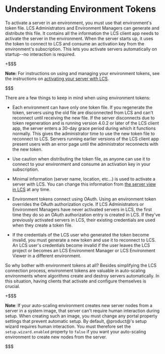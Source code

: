 # Understanding Environment Tokens [](id=understanding-environment-tokens)

To activate a server in an environment, you must use that environment's token 
file. LCS Administrators and Environment Managers can generate and distribute 
this file. It contains all the information the LCS client app needs to activate 
the server in the environment. When the server starts up, it uses the token to 
connect to LCS and consume an activation key from the environment's 
subscription. This lets you activate servers automatically on startup--no 
interaction is required. 

+$$$

**Note:** For instructions on using and managing your environment tokens, see 
the instructions on 
[activating your server with LCS](https://customer.liferay.com/documentation/7.1/deploy/-/official_documentation/deployment/activating-your-liferay-dxp-server-with-lcs). 

$$$

There are a few things to keep in mind when using environment tokens: 

-   Each environment can have only one token file. If you regenerate the token, 
    servers using the old file are disconnected from LCS and can't reconnect 
    until receiving the new file. If the server disconnects due to token 
    regeneration and is running version 4.0.2 or later of the LCS client app, 
    the server enters a 30-day grace period during which it functions normally. 
    This gives the administrator time to use the new token file to reconnect to 
    LCS. Servers running earlier versions of the LCS client app present users 
    with an error page until the administrator reconnects with the new token. 

-   Use caution when distributing the token file, as anyone can use it to 
    connect to your environment and consume an activation key in your 
    subscription. 

-   Minimal information (server name, location, etc...) is used to activate a 
    server with LCS. You can change this information from 
    [the server view in LCS](https://customer.liferay.com/documentation/7.1/deploy/-/official_documentation/deployment/managing-lcs-servers) 
    at any time. 

-   Environment tokens connect using OAuth. Using an environment token overrides 
    the OAuth authorization cycle. If LCS Administrators or Environment Managers 
    have never activated servers in LCS, the first time they do so an OAuth 
    authorization entry is created in LCS. If they've previously activated 
    servers in LCS, their existing credentials are used when they create a token 
    file. 

-   If the credentials of the LCS user who generated the token become invalid, 
    you must generate a new token and use it to reconnect to LCS. An LCS user's 
    credentials become invalid if the user leaves the LCS project or becomes an 
    LCS Environment Manager or LCS Environment Viewer in a different 
    environment. 

So why bother with environment tokens at all? Besides simplifying the LCS 
connection process, environment tokens are valuable in auto-scaling environments 
where algorithms create and destroy servers automatically. In this situation, 
having clients that activate and configure themselves is crucial. 

+$$$

**Note**: If your auto-scaling environment creates new server nodes from a 
server in a system image, that server can't require human interaction during 
setup. When creating such an image, you must change any portal property settings 
that prevent automatic setup. By default, @product@'s setup wizard requires 
human interaction. You must therefore set the `setup.wizard.enabled` property to 
`false` if you want your auto-scaling environment to create new nodes from the 
server. 

$$$
